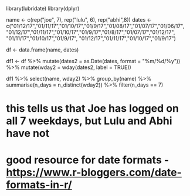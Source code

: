 library(lubridate)
library(dplyr)

name <- c(rep("joe", 7), rep("lulu", 6), rep("abhi",8))
dates <- c("01/12/17","01/11/17","01/10/17","01/9/17","01/08/17","01/07/17","01/06/17",
           "01/12/17","01/11/17","01/10/17","01/9/17","01/8/17","01/07/17","01/12/17",
           "01/11/17","01/10/17","01/9/17", "01/12/17","01/11/17","01/10/17","01/9/17")

df <- data.frame(name, dates)

df1 <- df %>% mutate(dates2 = as.Date(dates, format = "%m/%d/%y")) %>%
  mutate(wday2 = wday(dates2, label = TRUE))

df1 %>% select(name, wday2) %>% group_by(name) %>% summarise(n_days = n_distinct(wday2)) %>% filter(n_days == 7)


# this tells us that Joe has logged on all 7 weekdays, but Lulu and Abhi have not

# good resource for date formats - https://www.r-bloggers.com/date-formats-in-r/
